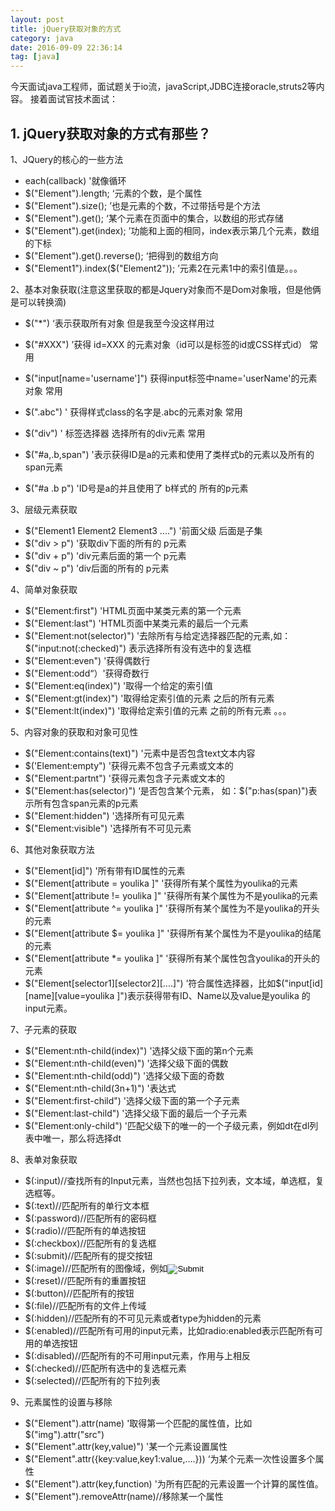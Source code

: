 ```yaml
---
layout: post
title: jQuery获取对象的方式
category: java
date: 2016-09-09 22:36:14
tag: [java]
---
```

今天面试java工程师，面试题关于io流，javaScript,JDBC连接oracle,struts2等内容。
接着面试官技术面试：
## 1. jQuery获取对象的方式有那些？
1、JQuery的核心的一些方法 
* each(callback) '就像循环 
* $("Element").length; ‘元素的个数，是个属性 
* $("Element").size(); ’也是元素的个数，不过带括号是个方法 
* $("Element").get(); ‘某个元素在页面中的集合，以数组的形式存储 
* $("Element").get(index); ’功能和上面的相同，index表示第几个元素，数组的下标 
* $("Element").get().reverse(); ‘把得到的数组方向 
* $("Element1").index($("Element2")); ’元素2在元素1中的索引值是。。。 
<!--more-->
2、基本对象获取(注意这里获取的都是Jquery对象而不是Dom对象哦，但是他俩是可以转换滴) 
- $("*")  ‘表示获取所有对象   但是我至今没这样用过 
- $("#XXX") ’获得 id=XXX 的元素对象（id可以是标签的id或CSS样式id） 常用 

- $("input[name='username']")   获得input标签中name='userName'的元素对象 常用 

- $(".abc") ' 获得样式class的名字是.abc的元素对象  常用 
- $("div") ' 标签选择器 选择所有的div元素  常用 
- $("#a,.b,span") '表示获得ID是a的元素和使用了类样式b的元素以及所有的span元素 
- $("#a .b p") 'ID号是a的并且使用了 b样式的 所有的p元素

3、层级元素获取 
* $("Element1 Element2 Element3 ....")  '前面父级 后面是子集 
* $("div > p") '获取div下面的所有的 p元素 
* $("div + p") 'div元素后面的第一个 p元素 
* $("div ~ p") 'div后面的所有的 p元素 

4、简单对象获取 
* $("Element:first") 'HTML页面中某类元素的第一个元素 
* $("Element:last") 'HTML页面中某类元素的最后一个元素 
* $("Element:not(selector)") '去除所有与给定选择器匹配的元素,如：$("input:not(:checked)") 表示选择所有没有选中的复选框 
* $("Element:even") '获得偶数行 
* $("Element:odd“）'获得奇数行 
* $("Element:eq(index)")  '取得一个给定的索引值 
* $("Element:gt(index)")  '取得给定索引值的元素  之后的所有元素 
* $("Element:lt(index)")  '取得给定索引值的元素  之前的所有元素 
。。。 

5、内容对象的获取和对象可见性 
* $("Element:contains(text)") '元素中是否包含text文本内容 
* $('Element:empty") '获得元素不包含子元素或文本的 
* $("Element:partnt") '获得元素包含子元素或文本的 
* $("Element:has(selector)") ‘是否包含某个元素， 如：$("p:has(span)")表示所有包含span元素的p元素 
* $("Element:hidden") '选择所有可见元素 
* $("Element:visible") '选择所有不可见元素 

6、其他对象获取方法 
* $("Element[id]") '所有带有ID属性的元素 
* $("Element[attribute = youlika ]" '获得所有某个属性为youlika的元素 
* $("Element[attribute != youlika ]" '获得所有某个属性为不是youlika的元素 
* $("Element[attribute ^= youlika ]" '获得所有某个属性为不是youlika的开头的元素 
* $("Element[attribute $= youlika ]" '获得所有某个属性为不是youlika的结尾的元素 
* $("Element[attribute *= youlika ]" '获得所有某个属性包含youlika的开头的元素 
* $("Element[selector1][selector2][....]") ’符合属性选择器，比如$("input[id][name][value=youlika ]")表示获得带有ID、Name以及value是youlika 的input元素。

7、子元素的获取 
* $("Element:nth-child(index)") '选择父级下面的第n个元素 
* $("Element:nth-child(even)") '选择父级下面的偶数 
* $("Element:nth-child(odd)") '选择父级下面的奇数 
* $("Element:nth-child(3n+1)") '表达式 
* $("Element:first-child") '选择父级下面的第一个子元素 
* $("Element:last-child") '选择父级下面的最后一个子元素 
* $("Element:only-child") '匹配父级下的唯一的一个子级元素，例如dt在dl列表中唯一，那么将选择dt 

8、表单对象获取 
* $(:input)//查找所有的Input元素，当然也包括下拉列表，文本域，单选框，复选框等。 
* $(:text)//匹配所有的单行文本框 
* $(:password)//匹配所有的密码框 
* $(:radio)//匹配所有的单选按钮 
* $(:checkbox)//匹配所有的复选框 
* $(:submit)//匹配所有的提交按钮 
* $(:image)//匹配所有的图像域，例如<input type="image" /> 
* $(:reset)//匹配所有的重置按钮 
* $(:button)//匹配所有的按钮 
* $(:file)//匹配所有的文件上传域 
*  $(:hidden)//匹配所有的不可见元素或者type为hidden的元素 
* $(:enabled)//匹配所有可用的input元素，比如radio:enabled表示匹配所有可用的单选按钮 
* $(:disabled)//匹配所有的不可用input元素，作用与上相反 
* $(:checked)//匹配所有选中的复选框元素 
* $(:selected)//匹配所有的下拉列表 

9、元素属性的设置与移除 
* $("Element").attr(name) '取得第一个匹配的属性值，比如$("img").attr("src") 
* $("Element".attr(key,value)") '某一个元素设置属性 
* $("Element".attr({key:value,key1:value,....})) ‘为某个元素一次性设置多个属性 
* $("Element").attr(key,function) '为所有匹配的元素设置一个计算的属性值。 
* $("Element").removeAttr(name)//移除某一个属性 
